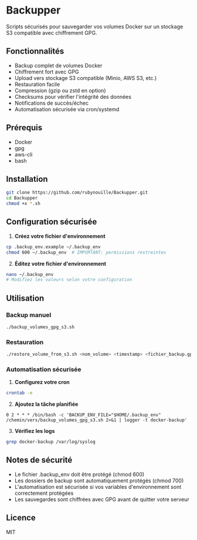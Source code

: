 # Backupper

Scripts sécurisés pour sauvegarder vos volumes Docker sur un stockage S3 compatible avec chiffrement GPG.

## Fonctionnalités

- Backup complet de volumes Docker
- Chiffrement fort avec GPG
- Upload vers stockage S3 compatible (Minio, AWS S3, etc.)
- Restauration facile
- Compression (gzip ou zstd en option)
- Checksums pour vérifier l'intégrité des données
- Notifications de succès/échec
- Automatisation sécurisée via cron/systemd

## Prérequis

- Docker
- gpg
- aws-cli
- bash

## Installation

```bash
git clone https://github.com/rubynouille/Backupper.git
cd Backupper
chmod +x *.sh
```

## Configuration sécurisée

1. **Créez votre fichier d'environnement**

```bash
cp .backup_env.example ~/.backup_env
chmod 600 ~/.backup_env  # IMPORTANT: permissions restreintes
```

2. **Éditez votre fichier d'environnement**

```bash
nano ~/.backup_env
# Modifiez les valeurs selon votre configuration
```

## Utilisation

### Backup manuel

```bash
./backup_volumes_gpg_s3.sh
```

### Restauration

```bash
./restore_volume_from_s3.sh <nom_volume> <timestamp> <fichier_backup.gpg>
```

### Automatisation sécurisée

1. **Configurez votre cron**

```bash
crontab -e
```

2. **Ajoutez la tâche planifiée**

```
0 2 * * * /bin/bash -c 'BACKUP_ENV_FILE="$HOME/.backup_env" /chemin/vers/backup_volumes_gpg_s3.sh 2>&1 | logger -t docker-backup'
```

3. **Vérifiez les logs**

```bash
grep docker-backup /var/log/syslog
```

## Notes de sécurité

- Le fichier .backup_env doit être protégé (chmod 600)
- Les dossiers de backup sont automatiquement protégés (chmod 700)
- L'automatisation est sécurisée si vos variables d'environnement sont correctement protégées
- Les sauvegardes sont chiffrées avec GPG avant de quitter votre serveur

## Licence

MIT